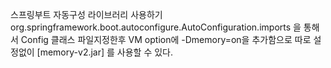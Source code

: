 스프링부트 자동구성 라이브러리 사용하기
org.springframework.boot.autoconfigure.AutoConfiguration.imports 을 통해서 Config 클래스 파일지정한후
VM option에 -Dmemory=on을 추가함으로 따로 설정없이 [memory-v2.jar] 를 사용할 수 있다.